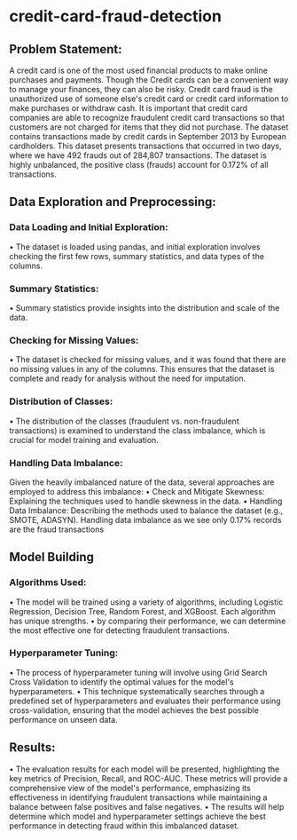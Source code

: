 # credit-card-fraud-detection

## Problem Statement:
   A credit card is one of the most used financial products to make online purchases and payments. Though the Credit cards can be a convenient way to manage your finances, they can also be risky. Credit card fraud is the unauthorized use of someone else's credit card or credit card information to make purchases or withdraw cash. It is important that credit card companies are able to recognize fraudulent credit card transactions so that customers are not charged for items that they did not purchase. The dataset contains transactions made by credit cards in September 2013 by European cardholders. This dataset presents transactions that occurred in two days, where we have 492 frauds out of 284,807 transactions. The dataset is highly unbalanced, the positive class (frauds) account for 0.172% of all transactions.

## Data Exploration and Preprocessing:

### Data Loading and Initial Exploration: 
•	The dataset is loaded using pandas, and initial exploration involves checking the first few rows, summary statistics, and data types of the columns. 
### Summary Statistics: 
•	Summary statistics provide insights into the distribution and scale of the data. 
### Checking for Missing Values: 
•	The dataset is checked for missing values, and it was found that there are no missing values in any of the columns. This ensures that the dataset is complete and ready for analysis without the need for imputation. 
### Distribution of Classes: 
•	The distribution of the classes (fraudulent vs. non-fraudulent transactions) is examined to understand the class imbalance, which is crucial for model training and evaluation. 
### Handling Data Imbalance: 
Given the heavily imbalanced nature of the data, several approaches are employed to address this imbalance:
•	Check and Mitigate Skewness: Explaining the techniques used to handle skewness in the data. 
•	Handling Data Imbalance: Describing the methods used to balance the dataset (e.g., SMOTE, ADASYN). Handling data imbalance as we see only 0.17% records are the fraud transactions 

## Model Building
### Algorithms Used: 
•	The model will be trained using a variety of algorithms, including Logistic Regression, Decision Tree, Random Forest, and XGBoost. Each algorithm has unique strengths.
•	 by comparing their performance, we can determine the most effective one for detecting fraudulent transactions.
### Hyperparameter Tuning: 
•	The process of hyperparameter tuning will involve using Grid Search Cross Validation to identify the optimal values for the model's hyperparameters. 
•	This technique systematically searches through a predefined set of hyperparameters and evaluates their performance using cross-validation, ensuring that the model achieves the best possible performance on unseen data.


## Results:
•	The evaluation results for each model will be presented, highlighting the key metrics of Precision, Recall, and ROC-AUC. These metrics will provide a comprehensive view of the model's performance, emphasizing its effectiveness in identifying fraudulent transactions while maintaining a balance between false positives and false negatives.
•	The results will help determine which model and hyperparameter settings achieve the best performance in detecting fraud within this imbalanced dataset.


  
